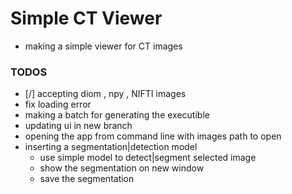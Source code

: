 # Simple CT Viewer 
- making a simple viewer for CT images

### TODOS
- [/] accepting diom , npy , NIFTI images
- fix loading error
- making a batch for generating the executible
- updating ui in new branch
- opening the app from command line with images path to open
- inserting a segmentation|detection model
    - use simple model to detect|segment selected image
    - show the segmentation on new window
    - save the segmentation
